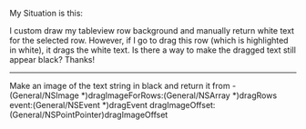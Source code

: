 My Situation is this:

I custom draw my tableview row background and manually return white text for the selected row.  However, if I go to drag this row (which is highlighted in white), it drags the white text.  Is there a way to make the dragged text still appear black?  Thanks!

----

Make an image of the text string in black and return it from     - (General/NSImage *)dragImageForRows:(General/NSArray *)dragRows event:(General/NSEvent *)dragEvent dragImageOffset:(General/NSPointPointer)dragImageOffset
